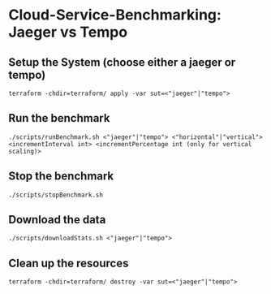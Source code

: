 # Cloud-Service-Benchmarking: Jaeger vs Tempo

## Setup the System (choose either a jaeger or tempo)
```
terraform -chdir=terraform/ apply -var sut=<"jaeger"|"tempo">
```

## Run the benchmark
```
./scripts/runBenchmark.sh <"jaeger"|"tempo"> <"horizontal"|"vertical"> <incrementInterval int> <incrementPercentage int (only for vertical scaling)>
```

## Stop the benchmark
```
./scripts/stopBenchmark.sh
```

## Download the data
```
./scripts/downloadStats.sh <"jaeger"|"tempo">
```

## Clean up the resources
```
terraform -chdir=terraform/ destroy -var sut=<"jaeger"|"tempo">
```